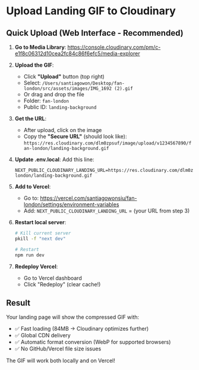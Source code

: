 # Upload Landing GIF to Cloudinary

## Quick Upload (Web Interface - Recommended)

1. **Go to Media Library**:
   https://console.cloudinary.com/pm/c-e1f8c06312d10cea2fc84c86f6efc5/media-explorer

2. **Upload the GIF**:
   - Click **"Upload"** button (top right)
   - Select: `/Users/santiagowon/Desktop/fan-london/src/assets/images/IMG_1692 (2).gif`
   - Or drag and drop the file
   - Folder: `fan-london`
   - Public ID: `landing-background`

3. **Get the URL**:
   - After upload, click on the image
   - Copy the **"Secure URL"** (should look like):
     `https://res.cloudinary.com/dlm0zpsuf/image/upload/v1234567890/fan-london/landing-background.gif`

4. **Update .env.local**:
   Add this line:
   ```
   NEXT_PUBLIC_CLOUDINARY_LANDING_URL=https://res.cloudinary.com/dlm0zpsuf/image/upload/v1234567890/fan-london/landing-background.gif
   ```

5. **Add to Vercel**:
   - Go to: https://vercel.com/santiagowonsiu/fan-london/settings/environment-variables
   - Add: `NEXT_PUBLIC_CLOUDINARY_LANDING_URL` = (your URL from step 3)

6. **Restart local server**:
   ```bash
   # Kill current server
   pkill -f "next dev"
   
   # Restart
   npm run dev
   ```

7. **Redeploy Vercel**:
   - Go to Vercel dashboard
   - Click "Redeploy" (clear cache!)

## Result

Your landing page will show the compressed GIF with:
- ✅ Fast loading (84MB → Cloudinary optimizes further)
- ✅ Global CDN delivery
- ✅ Automatic format conversion (WebP for supported browsers)
- ✅ No GitHub/Vercel file size issues

The GIF will work both locally and on Vercel!

